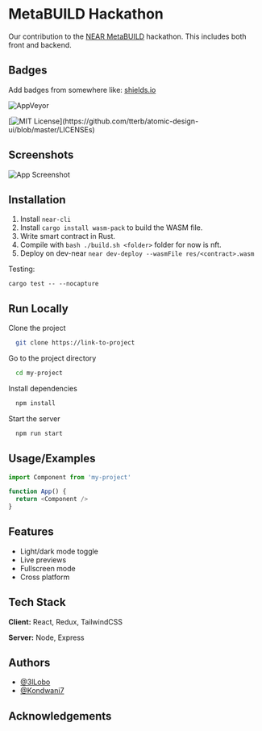 
# MetaBUILD Hackathon
Our contribution to the [NEAR MetaBUILD](https://metabuild.devpost.com) hackathon. This includes both front and backend.

## Badges

Add badges from somewhere like: [shields.io](https://shields.io/)

![AppVeyor](https://img.shields.io/appveyor/build/AERX-dev/MetaBuildHackathon?style=plastic)

[![MIT License](https://img.shields.io/apm/l/atomic-design-ui.svg?)](https://github.com/tterb/atomic-design-ui/blob/master/LICENSEs)


## Screenshots

![App Screenshot](https://via.placeholder.com/468x300?text=App+Screenshot+Here)


## Installation

1. Install ```near-cli```
1. Install ```cargo install wasm-pack``` to build the WASM file.
2. Write smart contract in Rust.
3. Compile with ```bash ./build.sh <folder>``` folder for now is nft.
4. Deploy on dev-near ```near dev-deploy --wasmFile res/<contract>.wasm```


Testing:
```
cargo test -- --nocapture
```
    
## Run Locally

Clone the project

```bash
  git clone https://link-to-project
```

Go to the project directory

```bash
  cd my-project
```

Install dependencies

```bash
  npm install
```

Start the server

```bash
  npm run start
```


## Usage/Examples

```javascript
import Component from 'my-project'

function App() {
  return <Component />
}
```


## Features

- Light/dark mode toggle
- Live previews
- Fullscreen mode
- Cross platform


## Tech Stack

**Client:** React, Redux, TailwindCSS

**Server:** Node, Express


## Authors

- [@3lLobo](https://www.github.com/3lLobo)
- [@Kondwani7](https://github.com/Kondwani7)


## Acknowledgements

